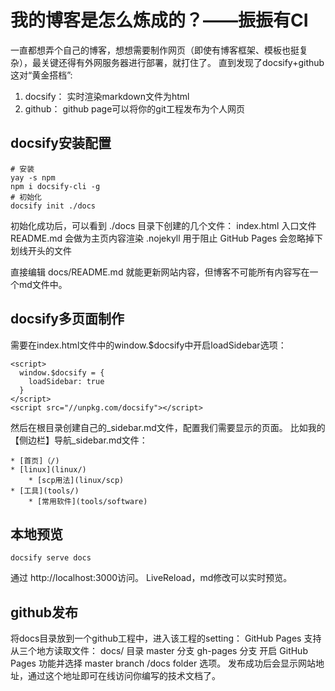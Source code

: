 # 我的博客是怎么炼成的？——振振有CI
一直都想弄个自己的博客，想想需要制作网页（即使有博客框架、模板也挺复杂），最关键还得有外网服务器进行部署，就打住了。
直到发现了docsify+github这对“黄金搭档”:
1. docsify： 实时渲染markdown文件为html
2. github：  github page可以将你的git工程发布为个人网页

## docsify安装配置
```
# 安装
yay -s npm
npm i docsify-cli -g
# 初始化
docsify init ./docs
```

初始化成功后，可以看到 ./docs 目录下创建的几个文件：
index.html 入口文件
README.md 会做为主页内容渲染
.nojekyll 用于阻止 GitHub Pages 会忽略掉下划线开头的文件

直接编辑 docs/README.md 就能更新网站内容，但博客不可能所有内容写在一个md文件中。

## docsify多页面制作
需要在index.html文件中的window.$docsify中开启loadSidebar选项：
```
<script>
  window.$docsify = {
    loadSidebar: true
  }
</script>
<script src="//unpkg.com/docsify"></script>
```
然后在根目录创建自己的_sidebar.md文件，配置我们需要显示的页面。
比如我的【侧边栏】导航_sidebar.md文件：
```
* [首页]（/)
* [linux](linux/)
    * [scp用法](linux/scp)
* [工具](tools/)
    * [常用软件](tools/software)
```

## 本地预览
```
docsify serve docs
``` 
通过 http://localhost:3000访问。
LiveReload，md修改可以实时预览。

## github发布
将docs目录放到一个github工程中，进入该工程的setting：
GitHub Pages 支持从三个地方读取文件：
docs/ 目录
master 分支
gh-pages 分支
开启 GitHub Pages 功能并选择 master branch /docs folder 选项。
发布成功后会显示网站地址，通过这个地址即可在线访问你编写的技术文档了。

